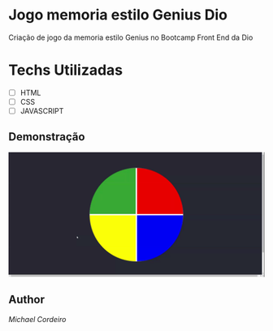# Jogo memoria estilo Genius Dio
 Criação de jogo da memoria estilo Genius no Bootcamp Front End da Dio

 # Techs Utilizadas
 * [ ] HTML
 * [ ] CSS
 * [ ] JAVASCRIPT

## Demonstração
<img src="./src/assets/projeto.gif" alt="exemplo"> 


## Author

*Michael Cordeiro*